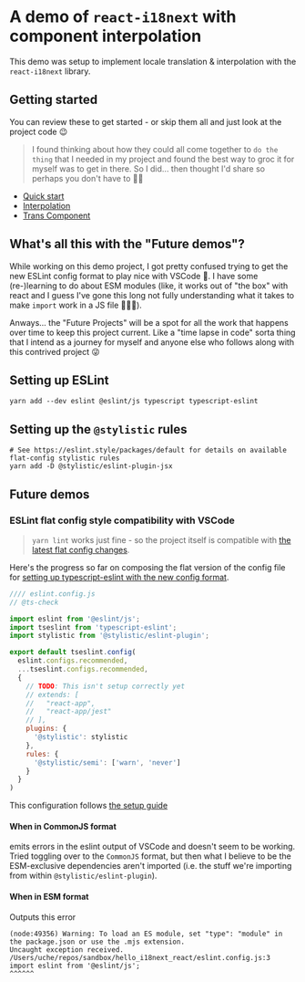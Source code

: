 # A demo of `react-i18next` with component interpolation

This demo was setup to implement locale translation & interpolation with the `react-i18next` library.

## Getting started

You can review these to get started - or skip them all and just look at the project code 😉

> I found thinking about how they could all come together to `do the thing` that I needed in my project and found the best way to groc it for myself was to get in there. So I did... then thought I'd share so perhaps you don't have to 🤞🏾

- [Quick start](https://react.i18next.com/guides/quick-start)
- [Interpolation](https://www.i18next.com/translation-function/interpolation)
- [Trans Component](https://react.i18next.com/latest/trans-component)

## What's all this with the "Future demos"?

While working on this demo project, I got pretty confused trying to get the new ESLint config format to play nice with VSCode 🙈. I have some (re-)learning to do about ESM modules (like, it works out of "the box" with react and I guess I've gone this long not fully understanding what it takes to make `import` work in a JS file 🤷🏾‍♂️).

Anways... the "Future Projects" will be a spot for all the work that happens over time to keep this project current. Like a "time lapse in code" sorta thing that I intend as a journey for myself and anyone else who follows along with this contrived project 😜

## Setting up ESLint

```shell
yarn add --dev eslint @eslint/js typescript typescript-eslint
```

## Setting up the `@stylistic` rules

```shell
# See https://eslint.style/packages/default for details on available flat-config stylistic rules
yarn add -D @stylistic/eslint-plugin-jsx
```

## Future demos

### ESLint flat config style compatibility with VSCode

> `yarn lint` works just fine - so the project itself is compatible with [the latest flat config changes](https://eslint.org/docs/latest/use/configure/configuration-files-new).

Here's the progress so far on composing the flat version of the config file for [setting up typescript-eslint with the new config format](https://typescript-eslint.io/getting-started#quickstart).

```js
//// eslint.config.js
// @ts-check

import eslint from '@eslint/js';
import tseslint from 'typescript-eslint';
import stylistic from '@stylistic/eslint-plugin';

export default tseslint.config(
  eslint.configs.recommended,
  ...tseslint.configs.recommended,
  {
    // TODO: This isn't setup correctly yet
    // extends: [
    //   "react-app",
    //   "react-app/jest"
    // ],
    plugins: {
      '@stylistic': stylistic
    },
    rules: {
      '@stylistic/semi': ['warn', 'never']
    }
  }
)
```

This configuration follows [the setup guide](https://typescript-eslint.io/getting-started#quickstart)

#### When in CommonJS format

emits errors in the eslint output of VSCode and doesn't seem to be working. Tried toggling over to the `CommonJS` format, but then what I believe to be the ESM-exclusive dependencies aren't imported (i.e. the stuff we're importing from within `@stylistic/eslint-plugin`).

#### When in ESM format

Outputs this error

```shell
(node:49356) Warning: To load an ES module, set "type": "module" in the package.json or use the .mjs extension.
Uncaught exception received.
/Users/uche/repos/sandbox/hello_i18next_react/eslint.config.js:3
import eslint from '@eslint/js';
^^^^^^
```
